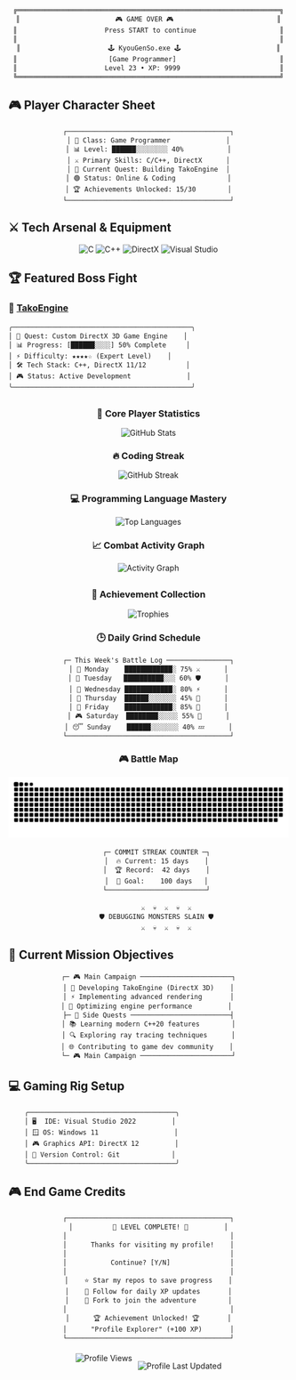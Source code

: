 <div align="center">

```
╔══════════════════════════════════════════════════════════════════╗
║                        🎮 GAME OVER 🎮                          ║
║                      Press START to continue                     ║
║                                                                  ║
║                      🕹️ KyouGenSo.exe 🕹️                        ║
║                       [Game Programmer]                          ║
║                      Level 23 • XP: 9999                         ║
╚══════════════════════════════════════════════════════════════════╝
```

</div>

## 🎮 Player Character Sheet

<div align="center">

```
┌─────────────────────────────────────────┐
│ 👤 Class: Game Programmer              │
│ 📊 Level: ██████░░░░░░░░ 40%           │
│ ⚔️ Primary Skills: C/C++, DirectX      │
│ 🎯 Current Quest: Building TakoEngine  │
│ 🟢 Status: Online & Coding             │
│ 🏆 Achievements Unlocked: 15/30        │
└─────────────────────────────────────────┘
```

</div>

## ⚔️ Tech Arsenal & Equipment

<div align="center">

![C](https://img.shields.io/badge/C-00599C?style=for-the-badge&logo=c&logoColor=white&labelColor=black)
![C++](https://img.shields.io/badge/C%2B%2B-00599C?style=for-the-badge&logo=c%2B%2B&logoColor=white&labelColor=black)
![DirectX](https://img.shields.io/badge/DirectX-000000?style=for-the-badge&logo=microsoft&logoColor=white&labelColor=black)
![Visual Studio](https://img.shields.io/badge/Visual%20Studio-5C2D91?style=for-the-badge&logo=visual-studio&logoColor=white&labelColor=black)

</div>

## 🏆 Featured Boss Fight

### 🐙 [TakoEngine](https://github.com/KyouGenSo/TakoEngine)
```
╭─────────────────────────────────────────────╮
│ 🎯 Quest: Custom DirectX 3D Game Engine    │
│ 📊 Progress: [██████░░░░] 50% Complete     │
│ ⚡ Difficulty: ★★★★☆ (Expert Level)    │
│ 🛠️ Tech Stack: C++, DirectX 11/12          │
│ 🎮 Status: Active Development              │
╰─────────────────────────────────────────────╯
```

##

<div align="center">

### 🎯 Core Player Statistics
![GitHub Stats](https://github-readme-stats.vercel.app/api?username=KyouGenSo&show_icons=true&theme=dark&hide_border=true&bg_color=000000&title_color=ffffff&text_color=ffffff&icon_color=ffffff&count_private=true&include_all_commits=true)

### 🔥 Coding Streak
![GitHub Streak](https://streak-stats.demolab.com/?user=KyouGenSo&theme=dark&hide_border=true&background=000000&stroke=ffffff&ring=ffffff&fire=ffffff&currStreakNum=ffffff&sideNums=ffffff&currStreakLabel=ffffff&sideLabels=ffffff&dates=ffffff)

### 💻 Programming Language Mastery
![Top Languages](https://github-readme-stats.vercel.app/api/top-langs/?username=KyouGenSo&layout=compact&theme=dark&hide_border=true&bg_color=000000&title_color=ffffff&text_color=ffffff&langs_count=10&count_private=true)

### 📈 Combat Activity Graph
![Activity Graph](https://github-readme-activity-graph.vercel.app/graph?username=KyouGenSo&theme=react-dark&bg_color=000000&color=ffffff&line=ffffff&point=ffffff&area=true&hide_border=true)

</div>

##

<div align="center">

### 🏅 Achievement Collection
![Trophies](https://github-profile-trophy.vercel.app/?username=KyouGenSo&theme=onedark&no-frame=true&no-bg=true&margin-w=4&column=4)

### 🕒 Daily Grind Schedule
```
┌─ This Week's Battle Log ────────────────┐
│ 🌅 Monday    ████████████░ 75% ⚔️      │
│ 🌄 Tuesday   ██████████░░░ 60% 🛡️      │
│ 🌇 Wednesday ████████████░ 80% ⚡      │
│ 🌆 Thursday  ██████░░░░░░░ 45% 🔧      │
│ 🌃 Friday    ████████████░ 85% 🚀      │
│ 🎮 Saturday  ████████░░░░░ 55% 🎯      │
│ 😴 Sunday    ██████░░░░░░░ 40% 💤      │
└─────────────────────────────────────────┘
```

</div>

<div align="center">

### 🎮 Battle Map

<!-- Animated SVG Contribution Calendar -->
<img src="https://raw.githubusercontent.com/Platane/snk/output/github-contribution-grid-snake.svg" alt="Snake Game Animation" />

```
    ┌─ COMMIT STREAK COUNTER ─┐
    │  🔥 Current: 15 days    │
    │  🏆 Record:  42 days    │
    │  🎯 Goal:    100 days   │
    └─────────────────────────┘
    
         ⚔️  💀  ⚔️  💀  ⚔️
    🛡️ DEBUGGING MONSTERS SLAIN 🛡️
         ⚔️  💀  ⚔️  💀  ⚔️
```

</div>

## 🎯 Current Mission Objectives

<div align="center">

```
┌─ 🎮 Main Campaign ───────────────────────┐
│ 🐙 Developing TakoEngine (DirectX 3D)    │
│ ⚡ Implementing advanced rendering       │
　　　　　　│ 🚀 Optimizing engine performance         │           
├─ 🎲 Side Quests ─────────────────────────┤
│ 📚 Learning modern C++20 features        │
│ 🔍 Exploring ray tracing techniques      │
　　│ 🌐 Contributing to game dev community    │    
└─ 🎮 Main Campaign ───────────────────────┘
```

</div>

## 💻 Gaming Rig Setup

```ascii
    ╭─────────────────────────────────────╮
    │ 🖥️  IDE: Visual Studio 2022         │
    │ 🪟 OS: Windows 11                   │
    │ 🎮 Graphics API: DirectX 12         │
    │ 📝 Version Control: Git             │
    ╰─────────────────────────────────────╯
```

## 🎮 End Game Credits

<div align="center">

```
┌─────────────────────────────────────────┐
│          🎉 LEVEL COMPLETE! 🎉         │
│                                         │
│      Thanks for visiting my profile!    │
│                                         │
│           Continue? [Y/N]               │
│                                         │
│    ⭐ Star my repos to save progress    │
│    👥 Follow for daily XP updates       │
│    🎯 Fork to join the adventure        │
│                                         │
│      🏆 Achievement Unlocked! 🏆       │
│      "Profile Explorer" (+100 XP)       │
└─────────────────────────────────────────┘
```
<div style="display: flex; justify-content: center; gap: 10px; margin: 20px 0;">

<img src="https://komarev.com/ghpvc/?username=KyouGenSo&style=flat-square&color=black&label=PLAYERS+VISITED" alt="Profile Views" />

![Profile Last Updated](https://img.shields.io/badge/Last%20Updated-2025--05--24-333333?style=flat-square&labelColor=000000)

</div>
